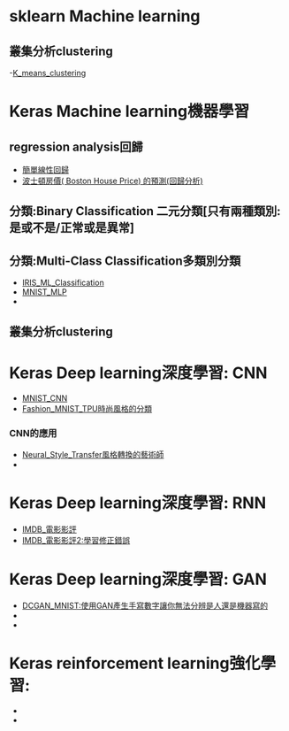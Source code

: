 # sklearn Machine learning

## 叢集分析clustering
-[K_means_clustering](https://github.com/MyDearGreatTeacher/AI4high/blob/master/K_means_clustering.ipynb)

# Keras Machine learning機器學習

## regression analysis回歸
- [簡單線性回歸](https://github.com/MyDearGreatTeacher/AI4high/blob/master/Keras_%E7%B0%A1%E5%96%AE%E7%B7%9A%E6%80%A7%E5%9B%9E%E6%AD%B8.ipynb)
- [波士頓房價( Boston House Price) 的預測(回歸分析)](https://github.com/MyDearGreatTeacher/AI4high/blob/master/Keras_Boston_house_prices_prediction.ipynb)

## 分類:Binary Classification 二元分類[只有兩種類別:是或不是/正常或是異常]


## 分類:Multi-Class Classification多類別分類
- [IRIS_ML_Classification](https://github.com/MyDearGreatTeacher/AI4high/blob/master/Keras_IRIS_ML_Classification.ipynb)
- [MNIST_MLP](https://github.com/MyDearGreatTeacher/AI4high/blob/master/Keras_MLP_MNIST.ipynb)
- []()

## 叢集分析clustering

# Keras Deep learning深度學習: CNN
- [MNIST_CNN](https://github.com/MyDearGreatTeacher/AI4high/blob/master/Keras_CNN_MNIST_Good.ipynb)
- [Fashion_MNIST_TPU時尚風格的分類](https://github.com/MyDearGreatTeacher/AI4high/blob/master/Keras_Fashion_MNIST_TPU.ipynb)

### CNN的應用
- [Neural_Style_Transfer風格轉換的藝術師](https://github.com/MyDearGreatTeacher/AI4high/blob/master/Keras_Neural_Style_Transfer_with_Eager_Execution.ipynb)
-

# Keras Deep learning深度學習: RNN
- [IMDB_電影影評](https://github.com/MyDearGreatTeacher/AI4high/blob/master/Keras_RNN_IMDB.ipynb)
- [IMDB_電影影評2:學習修正錯誤](https://github.com/MyDearGreatTeacher/AI4high/blob/master/Keras_imdb_rnn_ErrorCorrection.ipynb)

# Keras Deep learning深度學習: GAN
- [DCGAN_MNIST:使用GAN產生手寫數字讓你無法分辨是人還是機器寫的](https://github.com/MyDearGreatTeacher/AI4high/blob/master/Keras_GAN_DCGAN_CGAN.ipynb)
- []()
- []()

# Keras reinforcement learning強化學習:
- []()
- []()
